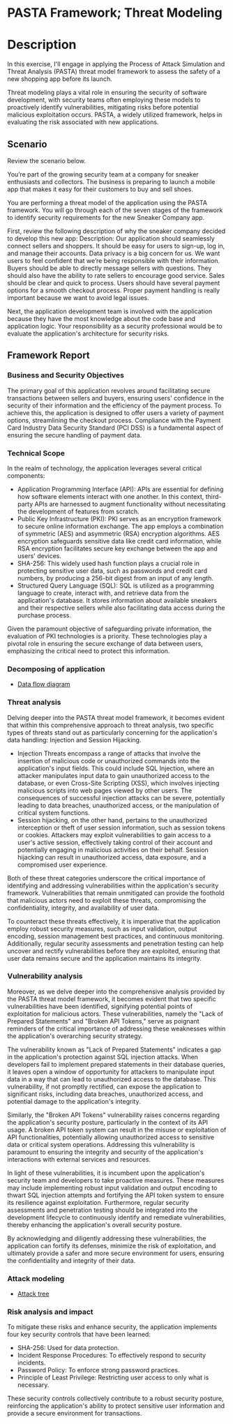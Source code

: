 # PASTA Framework; Threat Modeling
<h1>Description</h1>

In this exercise, I'll engage in applying the Process of Attack Simulation and Threat Analysis (PASTA) threat model framework to assess the safety of a new shopping app before its launch.

Threat modeling plays a vital role in ensuring the security of software development, with security teams often employing these models to proactively identify vulnerabilities, mitigating risks before potential malicious exploitation occurs. PASTA, a widely utilized framework, helps in evaluating the risk associated with new applications.

<h2>Scenario</h2>

Review the scenario below.

You’re part of the growing security team at a company for sneaker enthusiasts and collectors. The business is preparing to launch a mobile app that makes it easy for their customers to buy and sell shoes.

You are performing a threat model of the application using the PASTA framework. You will go through each of the seven stages of the framework to identify security requirements for the new Sneaker Company app.

First, review the following description of why the sneaker company decided to develop this new app:
Description: Our application should seamlessly connect sellers and shoppers. It should be easy for users to sign-up, log in, and manage their accounts. Data privacy is a big concern for us. We want users to feel confident that we’re being responsible with their information.
Buyers should be able to directly message sellers with questions. They should also have the ability to rate sellers to encourage good service. Sales should be clear and quick to process. Users should have several payment options for a smooth checkout process. Proper payment handling is really important because we want to avoid legal issues.

Next, the application development team is involved with the application because they have the most knowledge about the code base and application logic. Your responsibility as a security professional would be to evaluate the application's architecture for security risks.


<h2>Framework Report </h2>

<h3> Business and Security Objectives</h3>

The primary goal of this application revolves around facilitating secure transactions between sellers and buyers, ensuring users' confidence in the security of their information and the efficiency of the payment process. To achieve this, the application is designed to offer users a variety of payment options, streamlining the checkout process. Compliance with the Payment Card Industry Data Security Standard (PCI DSS) is a fundamental aspect of ensuring the secure handling of payment data.


<h3> Technical Scope </h3>

In the realm of technology, the application leverages several critical components:

  - Application Programming Interface (API): APIs are essential for defining how software elements interact with one another. In this context, third-party APIs are harnessed to augment functionality without necessitating the development of features from scratch.
  - Public Key Infrastructure (PKI): PKI serves as an encryption framework to secure online information exchange. The app employs a combination of symmetric (AES) and asymmetric (RSA) encryption algorithms. AES encryption safeguards sensitive data like credit card information, while RSA encryption facilitates secure key exchange between the app and users' devices.
  - SHA-256: This widely used hash function plays a crucial role in protecting sensitive user data, such as passwords and credit card numbers, by producing a 256-bit digest from an input of any length.
  - Structured Query Language (SQL): SQL is utilized as a programming language to create, interact with, and retrieve data from the application's database. It stores information about available sneakers and their respective sellers while also facilitating data access during the purchase process.

Given the paramount objective of safeguarding private information, the evaluation of PKI technologies is a priority. These technologies play a pivotal role in ensuring the secure exchange of data between users, emphasizing the critical need to protect this information.


<h3> Decomposing of application</h3>

 - [Data flow diagram](https://github.com/malikaii99/Security-Audit-Botium-Toys/blob/e0549c8f436c765d70ff8ecd57e45f92ade54da8/IT%20Email%20SS.png)

<h3> Threat analysis </h3>

Delving deeper into the PASTA threat model framework, it becomes evident that within this comprehensive approach to threat analysis, two specific types of threats stand out as particularly concerning for the application's data handling: Injection and Session Hijacking.

  - Injection Threats encompass a range of attacks that involve the insertion of malicious code or unauthorized commands into the application's input fields. This could include SQL Injection, where an attacker manipulates input data to gain unauthorized access to the database, or even Cross-Site Scripting (XSS), which involves injecting malicious scripts into web pages viewed by other users. The consequences of successful injection attacks can be severe, potentially leading to data breaches, unauthorized access, or the manipulation of critical system functions.
  - Session hijacking, on the other hand, pertains to the unauthorized interception or theft of user session information, such as session tokens or cookies. Attackers may exploit vulnerabilities to gain access to a user's active session, effectively taking control of their account and potentially engaging in malicious activities on their behalf. Session hijacking can result in unauthorized access, data exposure, and a compromised user experience.

Both of these threat categories underscore the critical importance of identifying and addressing vulnerabilities within the application's security framework. Vulnerabilities that remain unmitigated can provide the foothold that malicious actors need to exploit these threats, compromising the confidentiality, integrity, and availability of user data.

To counteract these threats effectively, it is imperative that the application employ robust security measures, such as input validation, output encoding, session management best practices, and continuous monitoring. Additionally, regular security assessments and penetration testing can help uncover and rectify vulnerabilities before they are exploited, ensuring that user data remains secure and the application maintains its integrity.

<h3> Vulnerability analysis </h3>

Moreover, as we delve deeper into the comprehensive analysis provided by the PASTA threat model framework, it becomes evident that two specific vulnerabilities have been identified, signifying potential points of exploitation for malicious actors. These vulnerabilities, namely the "Lack of Prepared Statements" and "Broken API Tokens," serve as poignant reminders of the critical importance of addressing these weaknesses within the application's overarching security strategy.

The vulnerability known as "Lack of Prepared Statements" indicates a gap in the application's protection against SQL injection attacks. When developers fail to implement prepared statements in their database queries, it leaves open a window of opportunity for attackers to manipulate input data in a way that can lead to unauthorized access to the database. This vulnerability, if not promptly rectified, can expose the application to significant risks, including data breaches, unauthorized access, and potential damage to the application's integrity.

Similarly, the "Broken API Tokens" vulnerability raises concerns regarding the application's security posture, particularly in the context of its API usage. A broken API token system can result in the misuse or exploitation of API functionalities, potentially allowing unauthorized access to sensitive data or critical system operations. Addressing this vulnerability is paramount to ensuring the integrity and security of the application's interactions with external services and resources.

In light of these vulnerabilities, it is incumbent upon the application's security team and developers to take proactive measures. These measures may include implementing robust input validation and output encoding to thwart SQL injection attempts and fortifying the API token system to ensure its resilience against exploitation. Furthermore, regular security assessments and penetration testing should be integrated into the development lifecycle to continuously identify and remediate vulnerabilities, thereby enhancing the application's overall security posture.

By acknowledging and diligently addressing these vulnerabilities, the application can fortify its defenses, minimize the risk of exploitation, and ultimately provide a safer and more secure environment for users, ensuring the confidentiality and integrity of their data.


<h3> Attack modeling </h3>

 - [Attack tree](https://github.com/malikaii99/Security-Audit-Botium-Toys/blob/e0549c8f436c765d70ff8ecd57e45f92ade54da8/IT%20Email%20SS.png)

   
<h3> Risk analysis and impact </h3>

To mitigate these risks and enhance security, the application implements four key security controls that have been learned:

  - SHA-256: Used for data protection.
  - Incident Response Procedures: To effectively respond to security incidents.
  - Password Policy: To enforce strong password practices.
  - Principle of Least Privilege: Restricting user access to only what is necessary.

These security controls collectively contribute to a robust security posture, reinforcing the application's ability to protect sensitive user information and provide a secure environment for transactions.
